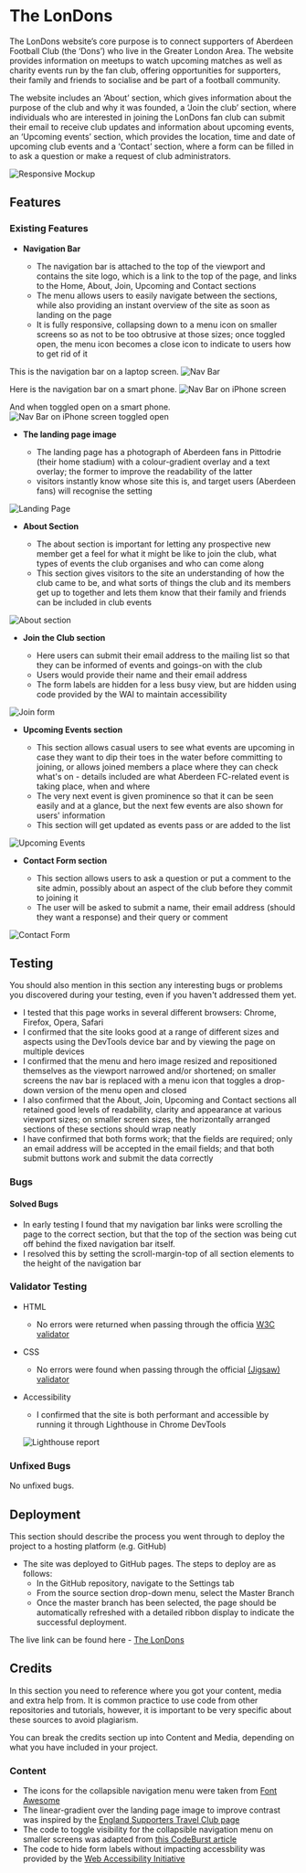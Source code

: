 # The LonDons

The LonDons website’s core purpose is to connect supporters of Aberdeen Football Club (the ‘Dons’) who live in the Greater London Area. The website provides information on meetups to watch upcoming matches as well as charity events run by the fan club, offering opportunities for supporters, their family and friends to socialise and be part of a football community.  

The website includes an ‘About’ section, which gives information about the purpose of the club and why it was founded, a ‘Join the club’ section, where individuals who are interested in joining the LonDons fan club can submit their email to receive club updates and information about upcoming events, an ‘Upcoming events’ section, which provides the location, time and date of upcoming club events and a ‘Contact’ section, where a form can be filled in to ask a question or make a request of club administrators.

![Responsive Mockup](/media/am-i-responsive-mockup.png)

## Features 

### Existing Features

- __Navigation Bar__

  - The navigation bar is attached to the top of the viewport and contains the site logo, which is a link to the top of the page, and links to the Home, About, Join, Upcoming and Contact sections
  - The menu allows users to easily navigate between the sections, while also providing an instant overview of the site as soon as landing on the page
  - It is fully responsive, collapsing down to a menu icon on smaller screens so as not to be too obtrusive at those sizes; once toggled open, the menu icon becomes a close icon to indicate to users how to get rid of it

This is the navigation bar on a laptop screen.
![Nav Bar](/media/navigation-bar-larger-screen.png)

Here is the navigation bar on a smart phone.
![Nav Bar on iPhone screen](/media/navigation-bar-small-screen-closed.jpeg)

And when toggled open on a smart phone.
![Nav Bar on iPhone screen toggled open](/media/navigation-bar-small-screen-open.jpeg)

- __The landing page image__

  - The landing page has a photograph of Aberdeen fans in Pittodrie (their home stadium) with a colour-gradient overlay and a text overlay; the former to improve the readability of the latter
  - visitors instantly know whose site this is, and target users (Aberdeen fans) will recognise the setting

![Landing Page](/media/full-landing-page-image.png)

- __About Section__

  - The about section is important for letting any prospective new member get a feel for what it might be like to join the club, what types of events the club organises and who can come along
  - This section gives visitors to the site an understanding of how the club came to be, and what sorts of things the club and its members get up to together and lets them know that their family and friends can be included in club events
  
![About section](/media/about-section-top.png)

- __Join the Club section__

  - Here users can submit their email address to the mailing list so that they can be informed of events and goings-on with the club
  - Users would provide their name and their email address
  - The form labels are hidden for a less busy view, but are hidden using code provided by the WAI to maintain accessibility

![Join form](/media/join-form-section.png)

- __Upcoming Events section__

  - This section allows casual users to see what events are upcoming in case they want to dip their toes in the water before committing to joining, or allows joined members a place where they can check what's on - details included are what Aberdeen FC-related event is taking place, when and where
  - The very next event is given prominence so that it can be seen easily and at a glance, but the next few events are also shown for users' information
  - This section will get updated as events pass or are added to the list

![Upcoming Events](/media/upcoming-events-section.png)

- __Contact Form section__

  - This section allows users to ask a question or put a comment to the site admin, possibly about an aspect of the club before they commit to joining it
  - The user will be asked to submit a name, their email address (should they want a response) and their query or comment

![Contact Form](/media/contact-form-section.png)

## Testing 

You should also mention in this section any interesting bugs or problems you discovered during your testing, even if you haven't addressed them yet.

- I tested that this page works in several different browsers: Chrome, Firefox, Opera, Safari
- I confirmed that the site looks good at a range of different sizes and aspects using the DevTools device bar and by viewing the page on multiple devices
- I confirmed that the menu and hero image resized and repositioned themselves as the viewport narrowed and/or shortened; on smaller screens the nav bar is replaced with a menu icon that toggles a drop-down version of the menu open and closed
- I also confirmed that the About, Join, Upcoming and Contact sections all retained good levels of readability, clarity and appearance at various viewport sizes; on smaller screen sizes, the horizontally arranged sections of these sections should wrap neatly
- I have confirmed that both forms work; that the fields are required; only an email address will be accepted in the email fields; and that both submit buttons work and submit the data correctly

### Bugs

#### Solved Bugs

- In early testing I found that my navigation bar links were scrolling the page to the correct section, but that the top of the section was being cut off behind the fixed navigation bar itself.
- I resolved this by setting the scroll-margin-top of all section elements to the height of the navigation bar

### Validator Testing 

- HTML
  - No errors were returned when passing through the officia [W3C validator](https://validator.w3.org/nu/?doc=https%3A%2F%2Fafcrandy.github.io%2Flon-dons%2F)
- CSS
  - No errors were found when passing through the official [(Jigsaw) validator](https://jigsaw.w3.org/css-validator/validator?uri=https%3A%2F%2Fafcrandy.github.io%2Flon-dons%2F&profile=css3svg&usermedium=all&warning=1&vextwarning=&lang=en)
- Accessibility
  - I confirmed that the site is both performant and accessible by running it through Lighthouse in Chrome DevTools

  ![Lighthouse report](/media/lon-dons-lighthouse-report.png)

### Unfixed Bugs

No unfixed bugs. 

## Deployment

This section should describe the process you went through to deploy the project to a hosting platform (e.g. GitHub) 

- The site was deployed to GitHub pages. The steps to deploy are as follows: 
  - In the GitHub repository, navigate to the Settings tab 
  - From the source section drop-down menu, select the Master Branch
  - Once the master branch has been selected, the page should be automatically refreshed with a detailed ribbon display to indicate the successful deployment. 

The live link can be found here - [The LonDons](https://afcrandy.github.io/lon-dons/)


## Credits 

In this section you need to reference where you got your content, media and extra help from. It is common practice to use code from other repositories and tutorials, however, it is important to be very specific about these sources to avoid plagiarism. 

You can break the credits section up into Content and Media, depending on what you have included in your project. 

### Content 

- The icons for the collapsible navigation menu were taken from [Font Awesome](https://fontawesome.com/)
- The linear-gradient over the landing page image to improve contrast was inspired by the [England Supporters Travel Club page](https://www.englandfootball.com/england/mens-senior-team/England-Supporters-Travel-Club)
- The code to toggle visibility for the collapsible navigation menu on smaller screens was adapted from [this CodeBurst article](https://codeburst.io/how-to-make-a-collapsible-menu-using-only-css-a1cd805b1390)
- The code to hide form labels without impacting accessbility was provided by the [Web Accessibility Initiative](https://www.w3.org/WAI/tutorials/forms/labels/#note-on-hiding-elements)
